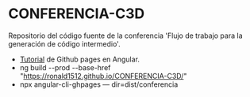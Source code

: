 # CONFERENCIA-C3D
Repositorio del código fuente de la conferencia 'Flujo de trabajo para la generación de código intermedio'. 

- [Tutorial](https://medium.com/tech-insights/how-to-deploy-angular-apps-to-github-pages-gh-pages-896c4e10f9b4) de Github pages en Angular. 
- ng build --prod --base-href "https://ronald1512.github.io/CONFERENCIA-C3D/"
- npx angular-cli-ghpages — dir=dist/conferencia
